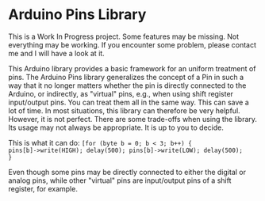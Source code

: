 Arduino Pins Library
====================

This is a Work In Progress project. Some features may be missing. Not everything may be working. If you encounter some problem, please contact me and I will have a look at it.

This Arduino library provides a basic framework for an uniform treatment of pins. 
The Arduino Pins library generalizes the concept of a Pin in such a way that it no longer matters whether the
pin is directly connected to the Arduino, or indirectly, as "virtual" pins, e.g., when using shift register input/output pins.
You can treat them all in the same way. This can save a lot of time. In most situations, this library can therefore be very helpful.
However, it is not perfect. There are some trade-offs when using the library. Its usage may not always be appropriate. It is up to you to decide.

This is what it can do:
<code>[for (byte b = 0; b < 3; b++) {
		pins[b]->write(HIGH);
		delay(500);
		pins[b]->write(LOW);
		delay(500);
	}
</code>

Even though some pins may be directly connected to either the digital or analog pins, while other "virtual" pins are input/output pins of a shift register, for example.